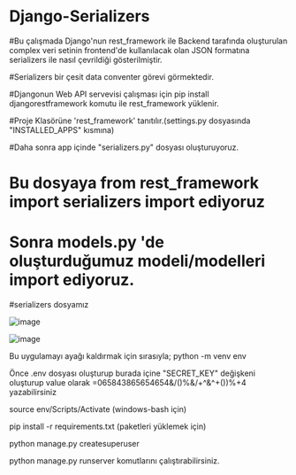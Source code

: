 # Django-Serializers
#Bu  çalışmada Django'nun rest_framework ile Backend tarafında oluşturulan complex veri setinin frontend'de kullanılacak olan JSON formatına serializers ile nasıl 
çevrildiği gösterilmiştir.

#Serializers bir çesit data conventer görevi görmektedir. 

#Djangonun Web API servevisi çalışması için  pip install djangorestframework komutu ile rest_framework yüklenir.

#Proje Klasörüne 'rest_framework' tanıtılır.(settings.py dosyasında "INSTALLED_APPS" kısmına)

#Daha sonra app içinde "serializers.py" dosyası oluşturuyoruz.

# Bu dosyaya from rest_framework import serializers import ediyoruz

# Sonra models.py 'de oluşturduğumuz modeli/modelleri import ediyoruz.

#serializers dosyamız

![image](https://user-images.githubusercontent.com/108414013/210173703-19e33663-6f3b-46c9-b7a1-28ee98f5fa39.png)

![image](https://user-images.githubusercontent.com/108414013/210173714-10af5ab7-60a8-4271-afc4-526a8514658e.png)

Bu uygulamayı ayağı kaldırmak için sırasıyla; python -m venv env

Önce .env dosyası oluşturup burada içine "SECRET_KEY" değişkeni oluşturup value olarak =065843865654654&/()%&/+^&^+())%+4  yazabilirsiniz

source env/Scripts/Activate (windows-bash için)

pip install -r requirements.txt (paketleri yüklemek için)

python manage.py createsuperuser

python manage.py runserver komutlarını çalıştırabilirsiniz.


